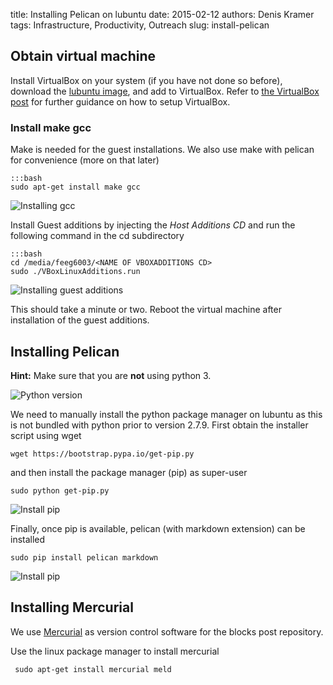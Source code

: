 title: Installing Pelican on lubuntu
date: 2015-02-12
authors: Denis Kramer
tags: Infrastructure, Productivity, Outreach
slug: install-pelican

## Obtain virtual machine

Install VirtualBox on your system (if you have not done so before), download the [lubuntu image](http://gamma.kk.soton.ac.uk/feeg6003/virtualbox-images/feeg6003lubuntu.ova), and add to VirtualBox. Refer to [the VirtualBox post]({filename}/virtualbox-basics/virtualbox-basics.rst) for further guidance on how to setup VirtualBox.

### Install make gcc

Make is needed for the guest installations. We also use make with pelican for convenience (more on that later)

	:::bash
	sudo apt-get install make gcc
	
![Installing gcc]({filename}/pelican-basics/images/install_gcc.png "Installing gcc and make")

Install Guest additions by injecting the *Host Additions CD* and run the following command in the cd subdirectory

	:::bash
	cd /media/feeg6003/<NAME OF VBOXADDITIONS CD>
	sudo ./VBoxLinuxAdditions.run
	
![Installing guest additions]({filename}/pelican-basics/images/install_vbox.png "Installing guest additions")

This should take a minute or two. Reboot the virtual machine after installation of the guest additions.

## Installing Pelican

**Hint:** Make sure that you are **not** using python 3.

![Python version]({filename}/pelican-basics/images/python_version.png "Checking the python version")

We need to manually install the python package manager on lubuntu as this is not bundled with python prior to version 2.7.9. First obtain the installer script using wget

	wget https://bootstrap.pypa.io/get-pip.py

and then install the package manager (pip) as super-user

	sudo python get-pip.py

![Install pip]({filename}/pelican-basics/images/install_pip.png "Installing the python package manager")

Finally, once pip is available, pelican (with markdown extension) can be installed

	sudo pip install pelican markdown
	
![Install pip]({filename}/pelican-basics/images/install_pelican.png "Installing the python package manager")

## Installing Mercurial

We use [Mercurial](http://mercurial.selenic.com) as version control software for the blocks post repository.

Use the linux package manager to install mercurial

	 sudo apt-get install mercurial meld

